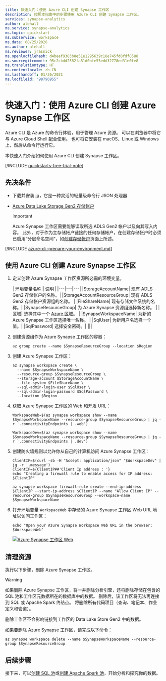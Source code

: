 ```yaml
---
title: 快速入门：使用 Azure CLI 创建 Synapse 工作区
description: 按照本指南中的步骤使用 Azure CLI 创建 Synapse 工作区。
services: synapse-analytics
author: alehall
ms.service: synapse-analytics
ms.topic: quickstart
ms.subservice: workspace
ms.date: 08/25/2020
ms.author: alehall
ms.reviewer: jrasnick
ms.openlocfilehash: d4beef9383b8e51e1295639c18e745fd0fdf8588
ms.sourcegitcommit: 95c2cbdd2582fa81d0bfe55edd32778ed31e0fe8
ms.translationtype: HT
ms.contentlocale: zh-CN
ms.lasthandoff: 01/26/2021
ms.locfileid: "98796955"
---
```

# <a name="quickstart-create-an-azure-synapse-workspace-with-azure-cli"></a>快速入门：使用 Azure CLI 创建 Azure Synapse 工作区

Azure CLI 是 Azure 的命令行体验，用于管理 Azure 资源。 可以在浏览器中将它与 Azure Cloud Shell 配合使用。 也可将它安装在 macOS、Linux 或 Windows 上，然后从命令行运行它。

本快速入门介绍如何使用 Azure CLI 创建 Synapse 工作区。

[!INCLUDE [quickstarts-free-trial-note](../../includes/quickstarts-free-trial-note.md)]

## <a name="prerequisites"></a>先决条件

- 下载并安装 [jq](https://stedolan.github.io/jq/download/)，它是一种灵活的轻量级命令行 JSON 处理器
- [Azure Data Lake Storage Gen2 存储帐户](../storage/common/storage-account-create.md?toc=/azure/synapse-analytics/toc.json&bc=/azure/synapse-analytics/breadcrumb/toc.json)

    > [!IMPORTANT]
    > Azure Synapse 工作区需要能够读取所选 ADLS Gen2 帐户以及向其写入内容。 此外，对于作为主存储帐户链接的任何存储帐户，在创建存储帐户时必须已启用“分层命名空间”，如[创建存储帐户](../storage/common/storage-account-create.md?tabs=azure-portal#create-a-storage-account)页面上所述。 

[!INCLUDE [azure-cli-prepare-your-environment.md](../../includes/azure-cli-prepare-your-environment-no-header.md)]

## <a name="create-an-azure-synapse-workspace-using-the-azure-cli"></a>使用 Azure CLI 创建 Azure Synapse 工作区

1. 定义创建 Azure Synapse 工作区资源所必需的环境变量。

    | 环境变量名称 | 说明 |
    |---|---|---|
    |StorageAccountName| 现有 ADLS Gen2 存储帐户的名称。|
    |StorageAccountResourceGroup| 现有 ADLS Gen2 存储帐户资源组的名称。 |
    |FileShareName| 现有存储文件系统的名称。|
    |SynapseResourceGroup| 为 Azure Synapse 资源组选择新名称。 |
    |区域| 选择其中一个 [Azure 区域](https://azure.microsoft.com/global-infrastructure/geographies/#overview)。 |
    |SynapseWorkspaceName| 为新的 Azure Synapse 工作区选择唯一名称。 |
    |SqlUser| 为新用户名选择一个值。|
    |SqlPassword| 选择安全密码。|
    |||

1. 创建资源组作为 Azure Synapse 工作区的容器：
    ```azurecli
    az group create --name $SynapseResourceGroup --location $Region
    ```

1. 创建 Azure Synapse 工作区：
    ```azurecli
    az synapse workspace create \
      --name $SynapseWorkspaceName \
      --resource-group $SynapseResourceGroup \
      --storage-account $StorageAccountName \
      --file-system $FileShareName \
      --sql-admin-login-user $SqlUser \
      --sql-admin-login-password $SqlPassword \
      --location $Region
    ```

1. 获取 Azure Synapse 工作区的 Web 和开发 URL：
    ```azurecli
    WorkspaceWeb=$(az synapse workspace show --name $SynapseWorkspaceName --resource-group $SynapseResourceGroup | jq -r '.connectivityEndpoints | .web')

    WorkspaceDev=$(az synapse workspace show --name $SynapseWorkspaceName --resource-group $SynapseResourceGroup | jq -r '.connectivityEndpoints | .dev')
    ```

1. 创建防火墙规则以允许你从自己的计算机访问 Azure Synapse 工作区：

    ```azurecli
    ClientIP=$(curl -sb -H "Accept: application/json" "$WorkspaceDev" | jq -r '.message')
    ClientIP=${ClientIP##'Client Ip address : '}
    echo "Creating a firewall rule to enable access for IP address: $ClientIP"

    az synapse workspace firewall-rule create --end-ip-address $ClientIP --start-ip-address $ClientIP --name "Allow Client IP" --resource-group $SynapseResourceGroup --workspace-name $SynapseWorkspaceName
    ```

1. 打开环境变量 `WorkspaceWeb` 中存储的 Azure Synapse 工作区 Web URL 地址以访问工作区：

    ```azurecli
    echo "Open your Azure Synapse Workspace Web URL in the browser: $WorkspaceWeb"
    ```
    
    [ ![Azure Synapse 工作区 Web](media/quickstart-create-synapse-workspace-cli/create-workspace-cli-1.png) ](media/quickstart-create-synapse-workspace-cli/create-workspace-cli-1.png#lightbox)


## <a name="clean-up-resources"></a>清理资源

执行以下步骤，删除 Azure Synapse 工作区。
> [!WARNING]
> 如果删除 Azure Synapse 工作区，将一并删除分析引擎，还将删除存储在包含的 SQL 池和工作区元数据所在的数据库中的数据。 删除后，该工作区将无法再连接到 SQL 或 Apache Spark 终结点。 将删除所有代码项目（查询、笔记本、作业定义和管道）。
>
> 删除工作区不会影响链接到工作区的 Data Lake Store Gen2 中的数据。

如果要删除 Azure Synapse 工作区，请完成以下命令：

```azurecli
az synapse workspace delete --name $SynapseWorkspaceName --resource-group $SynapseResourceGroup
```

## <a name="next-steps"></a>后续步骤

接下来，可以[创建 SQL 池](quickstart-create-sql-pool-studio.md)或[创建 Apache Spark 池](quickstart-create-apache-spark-pool-studio.md)，开始分析和探究你的数据。
